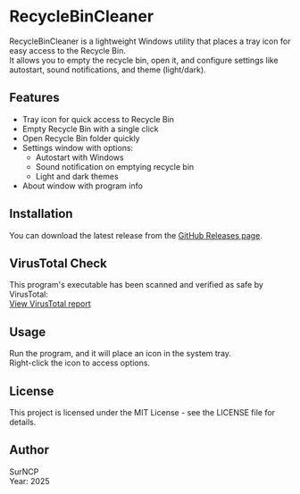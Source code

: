 # RecycleBinCleaner

RecycleBinCleaner is a lightweight Windows utility that places a tray icon for easy access to the Recycle Bin.  
It allows you to empty the recycle bin, open it, and configure settings like autostart, sound notifications, and theme (light/dark).

## Features
- Tray icon for quick access to Recycle Bin  
- Empty Recycle Bin with a single click  
- Open Recycle Bin folder quickly  
- Settings window with options:  
  - Autostart with Windows  
  - Sound notification on emptying recycle bin  
  - Light and dark themes  
- About window with program info  

## Installation  
You can download the latest release from the [GitHub Releases page](https://github.com/Artur8-00/RecycleBinCleaner/releases).

## VirusTotal Check  
This program's executable has been scanned and verified as safe by VirusTotal:  
[View VirusTotal report](https://www.virustotal.com/gui/file/e3b0c44298fc1c149afbf4c8996fb92427ae41e4649b934ca495991b7852b855)

## Usage  
Run the program, and it will place an icon in the system tray.  
Right-click the icon to access options.

## License  
This project is licensed under the MIT License - see the LICENSE file for details.

## Author  
SurNCP  
Year: 2025
